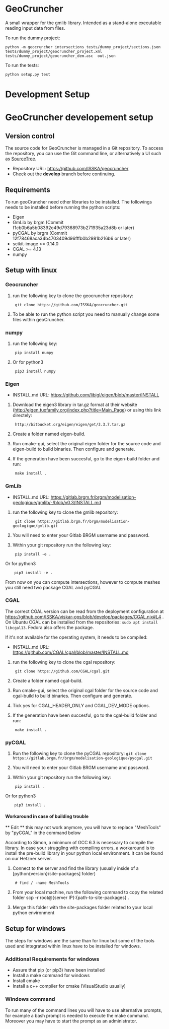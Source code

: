 GeoCruncher
===========

A small wrapper for the gmlib library. Intended as a stand-alone executable reading input data from files.

To run the dummy project:

```
python -m geocruncher intersections tests/dummy_project/sections.json tests/dummy_project/geocruncher_project.xml tests/dummy_project/geocruncher_dem.asc  out.json
```

To run the tests:

```
python setup.py test
```


Development Setup
=================

GeoCruncher developement setup
===============================

## Version control

The source code for GeoCruncher is managed in a Git repository. To access the repository, you can use the Git command line, or alternatively a UI such as [SourceTree](http://sourcetreeapp.com).
* Repository URL: https://github.com/ISSKA/geocruncher
* Check out the **develop** branch before continuing.

## Requirements

To run geoCruncher need other libraries to be installed. The followings needs to be installed before running the python scripts:

* Eigen
* GmLib by brgm (Commit f1cb0b6a5b08392e49d79368973b271935a23d8b or later)
* pyCGAL by brgm (Commit 12f78468aca34b4703409d96fffb0b2981b216b6 or later)
* scikit-image >= 0.14.0
* CGAL >= 4.13
* numpy
 
##  Setup with linux 

### Geocruncher

1. run the following key to clone the geocruncher repository:

        git clone https://github.com/ISSKA/geocruncher.git

2. To be able to run the python script you need to manually change some files within geoCruncher. 


### numpy

1. run the following key:
	
        pip install numpy

2. Or for python3
	
        pip3 install numpy

### Eigen

* INSTALL.md URL: https://github.com/libigl/eigen/blob/master/INSTALL

1. Download the eigen3 library in tar.gz format at their website (http://eigen.tuxfamily.org/index.php?title=Main_Page) or using this link directely:
	
        http://bitbucket.org/eigen/eigen/get/3.3.7.tar.gz

2. Create a folder named eigen-build.

3. Run cmake-gui, select the original eigen folder for the source code and eigen-build to build binaries. Then configure and generate.

4. If the generation have been succesful, go to the eigen-build folder and run:
	
        make install .

### GmLib

* INSTALL.md URL: https://gitlab.brgm.fr/brgm/modelisation-geologique/gmlib/-/blob/v0.3/INSTALL.md

1. run the following key to clone the gmlib repository:

        git clone https://gitlab.brgm.fr/brgm/modelisation-geologique/gmlib.git

2. You will need to enter your Gitlab BRGM username and password.

3. Within your git repository run the following key:
	
        pip install -e .

Or for python3
	
        pip3 install -e .

From now on you can compute intersections, however to compute meshes you still need two package CGAL and pyCGAL

### CGAL

The correct CGAL version can be read from the deployment configuration at https://github.com/ISSKA/viskar-ops/blob/develop/packages/CGAL.nix#L4 .
On Ubuntu CGAL can be installed from the repositories: `sudo apt install libcgal13`. Fedora also offers the package.

If it's not available for the operating system, it needs to be compiled:

* INSTALL.md URL: https://github.com/CGAL/cgal/blob/master/INSTALL.md

1. run the following key to clone the cgal repository:
	
        git clone https://github.com/CGAL/cgal.git

2. Create a folder named cgal-build.

3. Run cmake-gui, select the original cgal folder for the source code and cgal-build to build binaries. Then configure and generate.

4. Tick yes for CGAL_HEADER_ONLY and CGAL_DEV_MODE options.

5. If the generation have been succesful, go to the cgal-build folder and run:

        make install .

### pyCGAL

1. Run the following key to clone the pyCGAL repository:
        `git clone https://gitlab.brgm.fr/brgm/modelisation-geologique/pycgal.git`

2. You will need to enter your Gitlab BRGM username and password.

3. Within your git repository run the following key:
	
        pip install .

Or for python3
	
        pip3 install .

#### Workaround in case of building trouble

** Edit ** this may not work anymore, you will have to replace "MeshTools" by "pyCGAL" in the command below

According to Simon, a minimum of GCC 6.3 is necessary to compile the library. In case your struggling with compiling errors, a workaround is to install the pre-build library in your python local environment. It can be found on our Hetzner server.

1. Connect to the server and find the library (usually inside of a [python{version}/site-packages] folder)

        # find / -name MeshTools

2. From your local machine, run the following command to copy the related folder
    scp -r root@{server IP}:{path-to-site-packages} .

3. Merge this folder with the site-packages folder related to your local python environment

##  Setup for windows


The steps for windows are the same than for linux but some of the tools used and integrated within linux have to be installed for windows.

### Additional Requirements for windows

* Assure that pip (or pip3) have been installed
* Install a make command for windows
* Install cmake
* Install a c++ compiler for cmake (VisualStudio usually)

### Windows command

To run many of the command lines you will have to use alternative prompts, for example a bash prompt is needed to execute the make command. Moreover you may have to start the prompt as an administrator.
